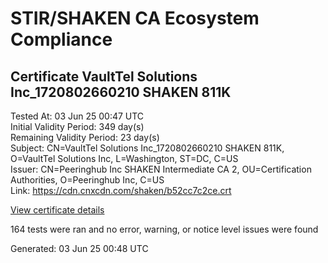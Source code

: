 # STIR/SHAKEN CA Ecosystem Compliance

## Certificate VaultTel Solutions Inc_1720802660210 SHAKEN 811K

Tested At: 03 Jun 25 00:47 UTC\
Initial Validity Period: 349 day(s)\
Remaining Validity Period: 23 day(s)\
Subject: CN=VaultTel Solutions Inc_1720802660210 SHAKEN 811K, O=VaultTel Solutions Inc, L=Washington, ST=DC, C=US\
Issuer: CN=Peeringhub Inc SHAKEN Intermediate CA 2, OU=Certification Authorities, O=Peeringhub Inc, C=US\
Link: https://cdn.cnxcdn.com/shaken/b52cc7c2ce.crt

[View certificate details](https://x509.io/?cert=MIIDRTCCAuugAwIBAgIRAKFnGblLLvo0Of1o%2BGGKqHQwCgYIKoZIzj0EAwIwfDELMAkGA1UEBhMCVVMxFzAVBgNVBAoMDlBlZXJpbmdodWIgSW5jMSIwIAYDVQQLDBlDZXJ0aWZpY2F0aW9uIEF1dGhvcml0aWVzMTAwLgYDVQQDDCdQZWVyaW5naHViIEluYyBTSEFLRU4gSW50ZXJtZWRpYXRlIENBIDIwHhcNMjQwNzEyMTY0NDIwWhcNMjUwNjI1MTgyODI0WjCBizELMAkGA1UEBhMCVVMxCzAJBgNVBAgMAkRDMRMwEQYDVQQHDApXYXNoaW5ndG9uMR8wHQYDVQQKDBZWYXVsdFRlbCBTb2x1dGlvbnMgSW5jMTkwNwYDVQQDDDBWYXVsdFRlbCBTb2x1dGlvbnMgSW5jXzE3MjA4MDI2NjAyMTAgU0hBS0VOIDgxMUswWTATBgcqhkjOPQIBBggqhkjOPQMBBwNCAAR38DC%2F3Eg5afWyShzxviwovMtFYiRMllXswCFCd7xH8WQr4AD5LShDj0AioeUjxz9VREjn1BU0J1HbPa9%2FNsZNo4IBPDCCATgwDgYDVR0PAQH%2FBAQDAgeAMAwGA1UdEwEB%2FwQCMAAwHQYDVR0OBBYEFER3ORfO%2FfcDzn6swaONNr4AyP%2FAMB8GA1UdIwQYMBaAFK6hc1GIKVcRygyp9LEKbk64S00HMBcGA1UdIAQQMA4wDAYKYIZIAYb%2FCQEBBDAWBggrBgEFBQcBGgQKMAigBhYEODExSzCBpgYDVR0fBIGeMIGbMIGYoDqgOIY2aHR0cHM6Ly9hdXRoZW50aWNhdGUtYXBpLmljb25lY3Rpdi5jb20vZG93bmxvYWQvdjEvY3JsolqkWDBWMRQwEgYDVQQHDAtCcmlkZ2V3YXRlcjELMAkGA1UECAwCTkoxEzARBgNVBAMMClNUSS1QQSBDUkwxCzAJBgNVBAYTAlVTMQ8wDQYDVQQKDAZTVEktUEEwCgYIKoZIzj0EAwIDSAAwRQIgCnVAxho5vqaLiXSCL9ByX%2BhwWEwvx7dJIeLaCk4y1MoCIQCtuEDzy%2FO%2BLsqhH%2FrGb6A4%2FczAzB42Wevu0GCqRN9FSw%3D%3D)

164 tests were ran and no error, warning, or notice level issues were found


Generated: 03 Jun 25 00:48 UTC
